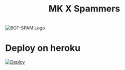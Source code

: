 <p align="center">
  <h1 align="center">
    <b>MK X Spammers</b>
  </h1>
  <br>
  <img src="https://te.legra.ph/file/a2beccc714b5f011dd42d.jpg" alt="BOT-SPAM Logo">
</p>

# Deploy on heroku

[![Deploy](https://www.herokucdn.com/deploy/button.svg)](https://heroku.com/deploy?template=https://github.com/ERR0rMK/SpamBotX)
